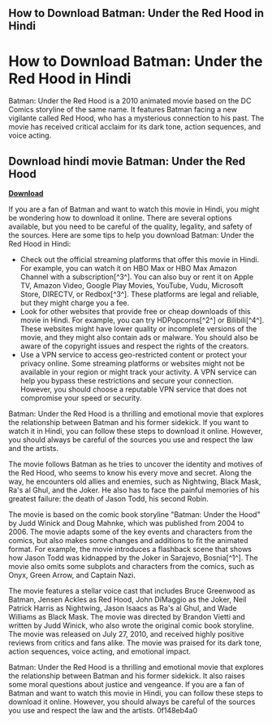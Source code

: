 ## How to Download Batman: Under the Red Hood in Hindi

  
# How to Download Batman: Under the Red Hood in Hindi
 
Batman: Under the Red Hood is a 2010 animated movie based on the DC Comics storyline of the same name. It features Batman facing a new vigilante called Red Hood, who has a mysterious connection to his past. The movie has received critical acclaim for its dark tone, action sequences, and voice acting.
 
## Download hindi movie Batman: Under the Red Hood


[**Download**](https://www.google.com/url?q=https%3A%2F%2Furlgoal.com%2F2tKiFw&sa=D&sntz=1&usg=AOvVaw0eWa_rZ8RR5RwBhH31-O3C)

 
If you are a fan of Batman and want to watch this movie in Hindi, you might be wondering how to download it online. There are several options available, but you need to be careful of the quality, legality, and safety of the sources. Here are some tips to help you download Batman: Under the Red Hood in Hindi:
 
- Check out the official streaming platforms that offer this movie in Hindi. For example, you can watch it on HBO Max or HBO Max Amazon Channel with a subscription[^3^]. You can also buy or rent it on Apple TV, Amazon Video, Google Play Movies, YouTube, Vudu, Microsoft Store, DIRECTV, or Redbox[^3^]. These platforms are legal and reliable, but they might charge you a fee.
- Look for other websites that provide free or cheap downloads of this movie in Hindi. For example, you can try HDPopcorns[^2^] or Bilibili[^4^]. These websites might have lower quality or incomplete versions of the movie, and they might also contain ads or malware. You should also be aware of the copyright issues and respect the rights of the creators.
- Use a VPN service to access geo-restricted content or protect your privacy online. Some streaming platforms or websites might not be available in your region or might track your activity. A VPN service can help you bypass these restrictions and secure your connection. However, you should choose a reputable VPN service that does not compromise your speed or security.

Batman: Under the Red Hood is a thrilling and emotional movie that explores the relationship between Batman and his former sidekick. If you want to watch it in Hindi, you can follow these steps to download it online. However, you should always be careful of the sources you use and respect the law and the artists.
  
The movie follows Batman as he tries to uncover the identity and motives of the Red Hood, who seems to know his every move and secret. Along the way, he encounters old allies and enemies, such as Nightwing, Black Mask, Ra's al Ghul, and the Joker. He also has to face the painful memories of his greatest failure: the death of Jason Todd, his second Robin.
 
The movie is based on the comic book storyline \"Batman: Under the Hood\" by Judd Winick and Doug Mahnke, which was published from 2004 to 2006. The movie adapts some of the key events and characters from the comics, but also makes some changes and additions to fit the animated format. For example, the movie introduces a flashback scene that shows how Jason Todd was kidnapped by the Joker in Sarajevo, Bosnia[^1^]. The movie also omits some subplots and characters from the comics, such as Onyx, Green Arrow, and Captain Nazi.
 
The movie features a stellar voice cast that includes Bruce Greenwood as Batman, Jensen Ackles as Red Hood, John DiMaggio as the Joker, Neil Patrick Harris as Nightwing, Jason Isaacs as Ra's al Ghul, and Wade Williams as Black Mask. The movie was directed by Brandon Vietti and written by Judd Winick, who also wrote the original comic book storyline. The movie was released on July 27, 2010, and received highly positive reviews from critics and fans alike. The movie was praised for its dark tone, action sequences, voice acting, and emotional impact.
 
Batman: Under the Red Hood is a thrilling and emotional movie that explores the relationship between Batman and his former sidekick. It also raises some moral questions about justice and vengeance. If you are a fan of Batman and want to watch this movie in Hindi, you can follow these steps to download it online. However, you should always be careful of the sources you use and respect the law and the artists.
 0f148eb4a0
